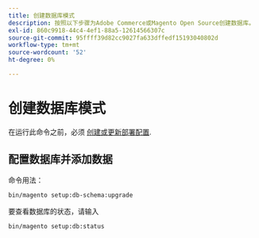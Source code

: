 ```yaml
---
title: 创建数据库模式
description: 按照以下步骤为Adobe Commerce或Magento Open Source创建数据库。
exl-id: 860c9918-44c4-4ef1-88a5-12614566307c
source-git-commit: 95ffff39d82cc9027fa633dffedf15193040802d
workflow-type: tm+mt
source-wordcount: '52'
ht-degree: 0%

---
```


# 创建数据库模式

在运行此命令之前，必须 [创建或更新部署配置](deployment.md).

## 配置数据库并添加数据

命令用法：

```bash
bin/magento setup:db-schema:upgrade
```

要查看数据库的状态，请输入

```bash
bin/magento setup:db:status
```

